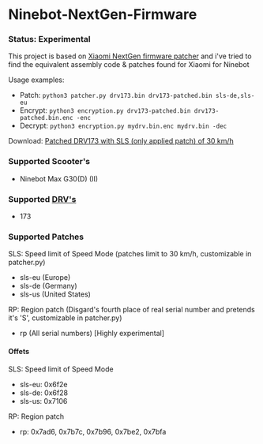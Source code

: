 # Ninebot-NextGen-Firmware
### Status: Experimental

This project is based on [Xiaomi NextGen firmware patcher](https://github.com/dnandha/firmware-patcher) and i've tried to find the equivalent assembly code & patches found for Xiaomi for Ninebot

Usage examples: 
- Patch: ```python3 patcher.py drv173.bin drv173-patched.bin sls-de,sls-eu```
- Encrypt: ```python3 encryption.py drv173-patched.bin drv173-patched.bin.enc -enc```
- Decrypt: ```python3 encryption.py mydrv.bin.enc mydrv.bin -dec```

Download: [Patched DRV173 with SLS (only applied patch) of 30 km/h](https://github.com/trueToastedCode/Ninebot-NextGen-Firmware/tree/main/patched/DRV173)

### Supported Scooter's
- Ninebot Max G30(D) (II)

### Supported [DRV's](https://files.scooterhacking.org/firmware/max/DRV)
- 173

### Supported Patches
SLS: Speed limit of Speed Mode
(patches limit to 30 km/h, customizable in patcher.py)
- sls-eu (Europe)
- sls-de (Germany)
- sls-us (United States)

RP: Region patch
(Disgard's fourth place of real serial number and pretends it's 'S', customizable in patcher.py)
- rp (All serial numbers) [Highly experimental]

#### Offets
SLS: Speed limit of Speed Mode
- sls-eu: 0x6f2e
- sls-de: 0x6f28
- sls-us: 0x7106

RP: Region patch
- rp: 0x7ad6, 0x7b7c, 0x7b96, 0x7be2, 0x7bfa
